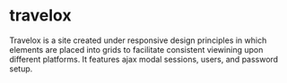 # travelox
Travelox is a site created under responsive design principles in which elements are placed into grids to facilitate consistent viewining upon different platforms. It features ajax modal sessions, users, and password setup.